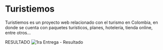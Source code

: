 # Turistiemos
Turistiemos es un proyecto web relacionado con el turismo en Colombia, en donde se cuenta con paquetes turísticos, planes, hotelería, tienda online, entre otros...

RESULTADO 
![1ra Entrega - Resultado](https://user-images.githubusercontent.com/57547328/146815717-3f82cd8a-e4a1-4cca-83b5-2b73987d6413.png)
